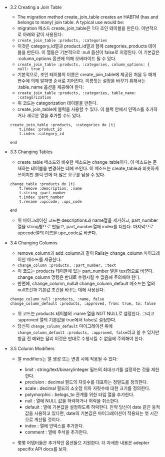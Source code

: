 - 3.2 Creating a Join Table
    - The migration method create_join_table creates an HABTM (has and belongs to many) join table. A typical use would be:
    - migration 메소드 create_join_table은 1:다 조인 테이블을 만든다. 이반적으로 아래와 같이 사용된다:
    - ```create_join_table :products, :categories```
    - 이것은 category_id열과 product_id열과 함께 categories_products 테이블을 만든다. 이 열들은 기본적으로 :null 옵션이 false로 지정된다. 이 기본값은 :column_options 옵션에 의해 오버라이드 될 수 있다.
    - ```create_join_table :products, :categories, column_options: { null: true }```
    - 기본적으로, 조인 테이블의 이름은 create_join_table에 제공된 처음 두 매개변수에 의해 알파벳 순서로 지어진다. 이름짓는 설정을 바꾸기 위해서는 :table_name  옵션을 제공해야 한다:
    - ```create_join_table :products, :categories, table_name: :categorization```
    - 위 코드는 categorization 테이블을 만든다.
    - create_join_table에 블럭을 사용할 수 있다. 이 블럭 안에서 인덱스를 추가하거나 새로운 열을 추가할 수도 있다.
    ```
    create_join_table :products, :categories do |t|
        t.index :product_id
        t.index :category_id

    end
    ```

- 3.3 Changing Tables
    - create_table 메소드와 비슷한 메소드는 change_table이다. 이 메소드는 존재하는 테이블을 변경하는 데에 쓰인다. 이 메소드는 create_table과 비슷하게 쓰이지만 블럭 안에 더 많은 요구를 담을 수 있다.
    ```
    change_table :products do |t|
        t.remove :description, :name
        t.string :part_number
        t.index :part_number
        t.rename :upccode, :upc_code

    end
    ```
    - 위 마이그레이션 코드는 descriptions과 name열을 제거하고, part_number열을 string형으로 만들고, part_number열에 index를 더한다. 마지막으로 upccode열의 이름을 upc_code로 바꾼다.

- 3.4 Changing Columns
    - remove_column과 add_column과 같이 Rails는 change_column 마이그레이션 메소드를 제공한다.
    - ```change_column :products, :part_number, :text```
    - 이 코드는 products 테이블에 있는 part_number 열을 text형으로 바꾼다. change_column 명령은 반대로 수행시킬 수 없음에 주의해야 한다.
    - 반면에, change_column_null과 change_column_default 메소드는 열의 null조건과 기본값 조건을 바꾸는 데에 사용된다.
    ```
    change_column_null :products, :name, false
    change_column_default :products, :approved, from: true, to: false
    ```
    - 위 코드는 products 테이블의 :name 열을 NOT NULL로 설정한다. 그리고 :approved 열의 기본값을 true에서 false로 설정한다.
    - 당신이 ```change_column_default``` 마이그레이션 위에 ```change_column_default :products, :approved, false```라고  쓸 수 있지만 방금 전 예와는 달리 이것은 반대로 수행시킬 수 없음에 주의해야 한다.

- 3.5 Column Modifiers
    - 열 modifiers는 열 생성 또는 변경 시에 적용될 수 있다:
        - limit : string/text/binary/integer 필드의 최대크기를 설정하는 것을 제한한다.
        - precision : decimal 필드의 자릿수를 대표하는 정밀도를 정의한다.
        - scale : decimal 필드의 소숫점 이하 자릿수에 대한 크기를 정의한다.
        - polymorphic : belogs_to 관계를 위한 타입 열을 추가한다.
        - null : 열에 NULL 값을 허락하거나 허락을 취소한다.
        - default : 열에 기본값을 설정하도록 허락한다. 만약 당신이 date 같은 동적값을 사용하고 있다면, date의 기본값은 마이그레이션이 적용되는 첫 시간으로 계산될 것이다.
        - index : 열에 인덱스를 추가한다.
        - comment : 열에 주석을 추가한다.

    - 몇몇 어댑터들은 추가적인 옵션들으 지원한다. 더 자세한 내용은 adepter specifix API docs를 보자.

